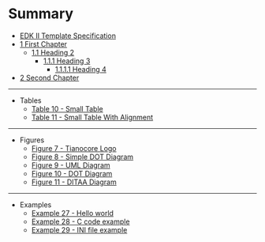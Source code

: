 <!--- @file
  Summary

  Copyright (c) 2007-2017, Intel Corporation. All rights reserved.<BR>

  Redistribution and use in source (original document form) and 'compiled'
  forms (converted to PDF, epub, HTML and other formats) with or without
  modification, are permitted provided that the following conditions are met:

  1) Redistributions of source code (original document form) must retain the
     above copyright notice, this list of conditions and the following
     disclaimer as the first lines of this file unmodified.

  2) Redistributions in compiled form (transformed to other DTDs, converted to
     PDF, epub, HTML and other formats) must reproduce the above copyright
     notice, this list of conditions and the following disclaimer in the
     documentation and/or other materials provided with the distribution.

  THIS DOCUMENTATION IS PROVIDED BY TIANOCORE PROJECT "AS IS" AND ANY EXPRESS OR
  IMPLIED WARRANTIES, INCLUDING, BUT NOT LIMITED TO, THE IMPLIED WARRANTIES OF
  MERCHANTABILITY AND FITNESS FOR A PARTICULAR PURPOSE ARE DISCLAIMED. IN NO
  EVENT SHALL TIANOCORE PROJECT  BE LIABLE FOR ANY DIRECT, INDIRECT, INCIDENTAL,
  SPECIAL, EXEMPLARY, OR CONSEQUENTIAL DAMAGES (INCLUDING, BUT NOT LIMITED TO,
  PROCUREMENT OF SUBSTITUTE GOODS OR SERVICES; LOSS OF USE, DATA, OR PROFITS;
  OR BUSINESS INTERRUPTION) HOWEVER CAUSED AND ON ANY THEORY OF LIABILITY,
  WHETHER IN CONTRACT, STRICT LIABILITY, OR TORT (INCLUDING NEGLIGENCE OR
  OTHERWISE) ARISING IN ANY WAY OUT OF THE USE OF THIS DOCUMENTATION, EVEN IF
  ADVISED OF THE POSSIBILITY OF SUCH DAMAGE.

-->

# Summary

* [EDK II Template Specification](README.md)
* [1 First Chapter](chapter1.md#1-first-chapter)
  * [1.1 Heading 2](chapter1.md#11-heading-2)
    * [1.1.1 Heading 3](chapter1.md#111-heading-3)
      * [1.1.1.1 Heading 4](chapter1.md#1111-heading-4)
* [2 Second Chapter](chapter2.md#2-second-chapter)

---

* Tables
  * [Table 10 - Small Table](chapter2.md#table-10-small-table)
  * [Table 11 - Small Table With Alignment](chapter2.md#table-11-small-table-with-alignment)

---
  
* Figures
  * [Figure 7 - Tianocore Logo](chapter2.md#figure-7-tianocore-logo)
  * [Figure 8 - Simple DOT Diagram](chapter2.md#figure-8-simple-dot-diagram)
  * [Figure 9 - UML Diagram](chapter2.md#figure-9-uml-class-diagram)
  * [Figure 10 - DOT Diagram](chapter2.md#figure-10-dot-diagram)
  * [Figure 11 - DITAA Diagram](chapter2.md#figure-11-ditaa-diagram)
  
---

* Examples
  * [Example 27 - Hello world](chapter2.md#example-27-hello-world)
  * [Example 28 - C code example](chapter2.md#example-28-c-code-example)
  * [Example 29 - INI file example](chapter2.md#example-29-ini-file-example)
